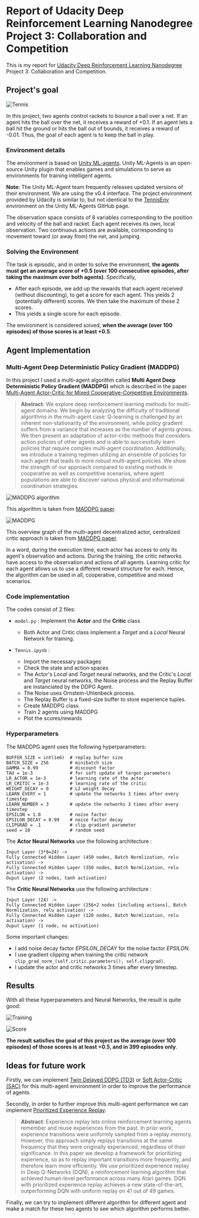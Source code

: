 # Report of Udacity Deep Reinforcement Learning Nanodegree Project 3: Collaboration and Competition

This is my report for [Udacity Deep Reinforcement Learning Nanodegree](https://www.udacity.com/course/deep-reinforcement-learning-nanodegree--nd893) Project 3: Collaboration and Competition.

## Project's goal

![Tennis](images/tennis.png)

In this project, two agents control rackets to bounce a ball over a net. If an agent hits the ball over the net, it receives a reward of +0.1. If an agent lets a ball hit the ground or hits the ball out of bounds, it receives a reward of -0.01. Thus, the goal of each agent is to keep the ball in play.

### Environment details

The environment is based on [Unity ML-agents](https://github.com/Unity-Technologies/ml-agents). Unity ML-Agents is an open-source Unity plugin that enables games and simulations to serve as environments for training intelligent agents.

**Note:** The Unity ML-Agent team frequently releases updated versions of their environment. We are using the v0.4 interface. The project environment provided by Udacity is similar to, but not identical to the [TennisEnv](https://github.com/Unity-Technologies/ml-agents/blob/master/docs/Learning-Environment-Examples.md#tennis) environment on the Unity ML-Agents GitHub page.

The observation space consists of 8 variables corresponding to the position and velocity of the ball and racket. Each agent receives its own, local observation. Two continuous actions are available, corresponding to movement toward (or away from) the net, and jumping.

### Solving the Environment

The task is episodic, and in order to solve the environment, **the agents must get an average score of +0.5 (over 100 consecutive episodes, after taking the maximum over both agents)**. Specifically,

- After each episode, we add up the rewards that each agent received (without discounting), to get a score for each agent. This yields 2 (potentially different) scores. We then take the maximum of these 2 scores.
- This yields a single score for each episode.

The environment is considered solved, **when the average (over 100 episodes) of those scores is at least +0.5**.


## Agent Implementation

### Multi-Agent Deep Deterministic Policy Gradient (MADDPG)

In this project I used a multi-agent algorithm called **Multi Agent Deep Deterministic Policy Gradient (MADDPG)** which is described in the paper [Multi-Agent Actor-Critic for Mixed Cooperative-Competitive Environments](https://arxiv.org/abs/1706.02275).
> **Abstract**: We explore deep reinforcement learning methods for multi-agent domains. We begin by analyzing the difficulty of traditional algorithms in the multi-agent case: Q-learning is challenged by an inherent non-stationarity of the environment, while policy gradient suffers from a variance that increases as the number of agents grows. We then present an adaptation of actor-critic methods that considers action policies of other agents and is able to successfully learn policies that require complex multi-agent coordination. Additionally, we introduce a training regimen utilizing an ensemble of policies for each agent that leads to more robust multi-agent policies. We show the strength of our approach compared to existing methods in cooperative as well as competitive scenarios, where agent populations are able to discover various physical and informational coordination strategies.

![MADDPG algorithm](./images/MADDPGalgo.PNG)

This algorithm is taken from [MADDPG paper](https://arxiv.org/pdf/1706.02275.pdf).

![MADDPG](./images/MADDPG.PNG)

This overview graph of the multi-agent decentralized actor, centralized critic approach is taken from [MADDPG paper](https://arxiv.org/pdf/1706.02275.pdf).

In a word, during the execution time, each actor has access to only its agent's observation and actions. During the training, the critic networks have access to the observation and actions of all agents. Learning critic for each agent allows us to use a different reward structure for each. Hence, the algorithm can be used in all, cooperative, competitive and mixed scenarios.

### Code implementation

The codes consist of 2 files:

- `model.py` : Implement the **Actor** and the **Critic** class
    - Both Actor and Critic class implement a *Target* and a *Local* Neural Network for training.
    
- `Tennis.ipynb` : 
    - Import the necessary packages 
    - Check the state and action spaces
    - The Actor's *Local* and *Target* neural networks, and the Critic's *Local* and *Target* neural networks, the Noise process and the Replay Buffer are instanciated by the DDPG Agent.
    - The Noise uses Ornstein-Uhlenbeck process.
    - The Replay Buffer is a fixed-size buffer to store experience tuples.
    - Create MADDPG class
    - Train 2 agents using MADDPG
    - Plot the scores/rewards
  
### Hyperparameters

The MADDPG agent uses the following hyperparameters:

```
BUFFER_SIZE = int(1e6)  # replay buffer size
BATCH_SIZE = 256        # minibatch size
GAMMA = 0.99            # discount factor
TAU = 1e-3              # for soft update of target parameters
LR_ACTOR = 1e-3         # learning rate of the actor 
LR_CRITIC = 1e-3        # learning rate of the critic
WEIGHT_DECAY = 0        # L2 weight decay
LEARN_EVERY = 1         # update the networks 3 times after every timestep
LEARN_NUMBER = 3        # update the networks 3 times after every timestep
EPSILON = 1.0           # noise factor
EPSILON_DECAY = 0.99    # noise factor decay
CLIPGRAD = .1           # clip gradient parameter
seed = 10               # random seed
```

The **Actor Neural Networks** use the following architecture :

```
Input Layer (3*8=24) ->
Fully Connected Hidden Layer (450 nodes, Batch Normlization, relu activation) ->
Fully Connected Hidden Layer (350 nodes, Batch Normlization, relu activation) ->
Ouput Layer (2 nodes, tanh activation)
```


The **Critic Neural Networks** use the following architecture :

```
Input Layer (24) ->
Fully Connected Hidden Layer (256+2 nodes [including actions], Batch Normlization, relu activation) ->
Fully Connected Hidden Layer (128 nodes, Batch Normlization, relu activation) ->
Ouput Layer (1 node, no activation)
```

Some important changes:

- I add noise decay factor *EPSILON_DECAY* for the noise factor *EPSILON*.
- I use gradient clipping when training the critic network `clip_grad_norm_(self.critic.parameters(), self.clipgrad)`.
- I update the actor and critic networks 3 times after every timestep.

## Results

With all these hyperparameters and Neural Networks, the result is quite good:

![Training](images/trainingreward.PNG)

![Score](images/score.jpg)

**The result satisfies the goal of this project as the average (over 100 episodes) of those scores is at least +0.5, and in 399 episodes only**. 
  
## Ideas for future work

Firstly, we can implement [Twin Delayed DDPG (TD3)](https://spinningup.openai.com/en/latest/algorithms/td3.html) or [Soft Actor-Critic (SAC)](https://spinningup.openai.com/en/latest/algorithms/sac.html) for this multi-agent environment in order to improve the performance of agents.

Secondly, in order to further improve this multi-agent performance we can implement [Prioritized Experience Replay](https://arxiv.org/abs/1511.05952).

> **Abstract**: Experience replay lets online reinforcement learning agents remember and reuse experiences from the past. In prior work, experience transitions were uniformly sampled from a replay memory. However, this approach simply replays transitions at the same frequency that they were originally experienced, regardless of their significance. In this paper we develop a framework for prioritizing experience, so as to replay important transitions more frequently, and therefore learn more efficiently. We use prioritized experience replay in Deep Q-Networks (DQN), a reinforcement learning algorithm that achieved human-level performance across many Atari games. DQN with prioritized experience replay achieves a new state-of-the-art, outperforming DQN with uniform replay on 41 out of 49 games.

Finally, we can try to implement different algorithm for different agent and make a match for these two agents to see which algorithm performs better.
